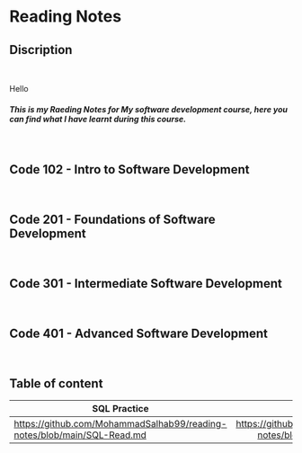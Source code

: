 

# Reading Notes
## Discription
<br>

Hello 
<h5>This is my Raeding Notes for My software development course,
here you can find what I have learnt during this course.</h5>
<br>


## Code 102 - Intro to Software Development
<br>

## Code 201 - Foundations of Software Development
<br>

## Code 301 - Intermediate Software Development
<br>

## Code 401 - Advanced Software Development
<br>

## Table of content

| SQL Practice      | Terminal Notes          | The growth mindset          |  Read:Class01| Read: Class06 |
| ------------- |:-------------:| :-------:|  :-------:| :-------:|
| https://github.com/MohammadSalhab99/reading-notes/blob/main/SQL-Read.md    | https://github.com/MohammadSalhab99/reading-notes/blob/main/Terminal%20Notes.md| https://github.com/MohammadSalhab99/reading-notes/blob/main/TheGrowthMindset.md | https://github.com/MohammadSalhab99/reading-notes/blob/main/intro-to-python-notes |https://github.com/MohammadSalhab99/reading-notes/blob/main/Read6.md

